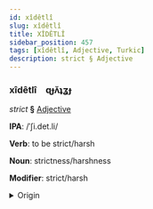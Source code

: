 ```yaml
---
id: xîdêtlî
slug: xîdêtlî
title: XÎDÊTLÎ
sidebar_position: 457
tags: [xîdêtlî, Adjective, Turkic]
description: strict § Adjective
---
```


### xîdêtlî&emsp;<span kind="abugida">ɋɟʌ̆ʇʓɟ</span>

*strict* **§** [Adjective](../../tags/Adjective)

**IPA**: /ˈʃi.det.li/

**Verb**: to be strict/harsh

**Noun**: strictness/harshness

**Modifier**: strict/harsh

<details>
    <summary>Origin</summary>
    Turkish şiddetli <br/>
    <em>Turkic Language Family</em>
</details>
